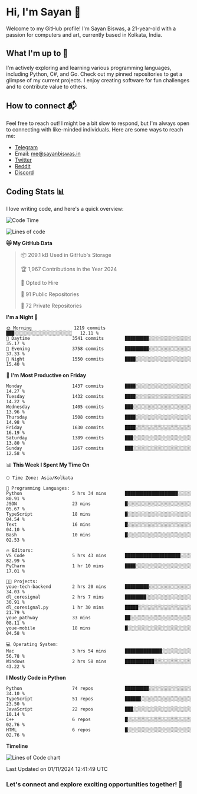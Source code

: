 # Hi, I'm Sayan 👋

Welcome to my GitHub profile! I'm Sayan Biswas, a 21-year-old with a passion for computers and art, currently based in Kolkata, India.

## What I'm up to 🚀

I'm actively exploring and learning various programming languages, including Python, C#, and Go. Check out my pinned repositories to get a glimpse of my current projects. I enjoy creating software for fun challenges and to contribute value to others.

## How to connect 📬

Feel free to reach out! I might be a bit slow to respond, but I'm always open to connecting with like-minded individuals. Here are some ways to reach me:

- [Telegram](https://t.me/dank_as_fuck)
- Email: [me@sayanbiswas.in](mailto:me@sayanbiswas.in)
- [Twitter](https://twitter.com/TheDankDel)
- [Reddit](https://www.reddit.com/user/dank_as_fuck_/)
- [Discord](https://discordapp.com/users/506536929152466945)

## Coding Stats 📊

I love writing code, and here's a quick overview:

<!--START_SECTION:waka-->
![Code Time](http://img.shields.io/badge/Code%20Time-1%2C905%20hrs%2035%20mins-blue)

![Lines of code](https://img.shields.io/badge/From%20Hello%20World%20I%27ve%20Written-6.2%20million%20lines%20of%20code-blue)

**🐱 My GitHub Data** 

> 📦 209.1 kB Used in GitHub's Storage 
 > 
> 🏆 1,967 Contributions in the Year 2024
 > 
> 💼 Opted to Hire
 > 
> 📜 91 Public Repositories 
 > 
> 🔑 72 Private Repositories 
 > 
**I'm a Night 🦉** 

```text
🌞 Morning                1219 commits        ███░░░░░░░░░░░░░░░░░░░░░░   12.11 % 
🌆 Daytime                3541 commits        █████████░░░░░░░░░░░░░░░░   35.17 % 
🌃 Evening                3758 commits        █████████░░░░░░░░░░░░░░░░   37.33 % 
🌙 Night                  1550 commits        ████░░░░░░░░░░░░░░░░░░░░░   15.40 % 
```
📅 **I'm Most Productive on Friday** 

```text
Monday                   1437 commits        ████░░░░░░░░░░░░░░░░░░░░░   14.27 % 
Tuesday                  1432 commits        ████░░░░░░░░░░░░░░░░░░░░░   14.22 % 
Wednesday                1405 commits        ███░░░░░░░░░░░░░░░░░░░░░░   13.96 % 
Thursday                 1508 commits        ████░░░░░░░░░░░░░░░░░░░░░   14.98 % 
Friday                   1630 commits        ████░░░░░░░░░░░░░░░░░░░░░   16.19 % 
Saturday                 1389 commits        ███░░░░░░░░░░░░░░░░░░░░░░   13.80 % 
Sunday                   1267 commits        ███░░░░░░░░░░░░░░░░░░░░░░   12.58 % 
```


📊 **This Week I Spent My Time On** 

```text
🕑︎ Time Zone: Asia/Kolkata

💬 Programming Languages: 
Python                   5 hrs 34 mins       ████████████████████░░░░░   80.91 % 
JSON                     23 mins             █░░░░░░░░░░░░░░░░░░░░░░░░   05.67 % 
TypeScript               18 mins             █░░░░░░░░░░░░░░░░░░░░░░░░   04.54 % 
Text                     16 mins             █░░░░░░░░░░░░░░░░░░░░░░░░   04.10 % 
Bash                     10 mins             █░░░░░░░░░░░░░░░░░░░░░░░░   02.53 % 

🔥 Editors: 
VS Code                  5 hrs 43 mins       █████████████████████░░░░   82.99 % 
PyCharm                  1 hr 10 mins        ████░░░░░░░░░░░░░░░░░░░░░   17.01 % 

🐱‍💻 Projects: 
youe-tech-backend        2 hrs 20 mins       █████████░░░░░░░░░░░░░░░░   34.03 % 
dl_coresignal            2 hrs 7 mins        ████████░░░░░░░░░░░░░░░░░   30.91 % 
dl_coresignal.py         1 hr 30 mins        █████░░░░░░░░░░░░░░░░░░░░   21.79 % 
youe_pathway             33 mins             ██░░░░░░░░░░░░░░░░░░░░░░░   08.11 % 
youe-mobile              18 mins             █░░░░░░░░░░░░░░░░░░░░░░░░   04.58 % 

💻 Operating System: 
Mac                      3 hrs 54 mins       ██████████████░░░░░░░░░░░   56.78 % 
Windows                  2 hrs 58 mins       ███████████░░░░░░░░░░░░░░   43.22 % 
```

**I Mostly Code in Python** 

```text
Python                   74 repos            █████████░░░░░░░░░░░░░░░░   34.10 % 
TypeScript               51 repos            ██████░░░░░░░░░░░░░░░░░░░   23.50 % 
JavaScript               22 repos            ███░░░░░░░░░░░░░░░░░░░░░░   10.14 % 
C++                      6 repos             █░░░░░░░░░░░░░░░░░░░░░░░░   02.76 % 
HTML                     6 repos             █░░░░░░░░░░░░░░░░░░░░░░░░   02.76 % 
```



**Timeline**

![Lines of Code chart](https://raw.githubusercontent.com/Dank-del/Dank-del/main/assets/bar_graph.png)


 Last Updated on 01/11/2024 12:41:49 UTC
<!--END_SECTION:waka-->

### Let's connect and explore exciting opportunities together! 🚀
